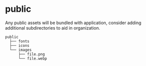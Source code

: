 # public

Any public assets will be bundled with application, consider adding additional subdirectories to aid in organization.

```
public
  ├── fonts
  ├── icons
  └── images
      ├── file.png
      └── file.webp
```
